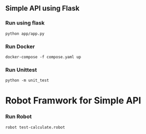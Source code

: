 ## Simple API using Flask

### Run using flask
`python app/app.py`

### Run Docker
`docker-compose -f compose.yaml up`

### Run Unittest
`python -m unit_test`

# Robot Framwork for Simple API

### Run Robot
`robot test-calculate.robot`

